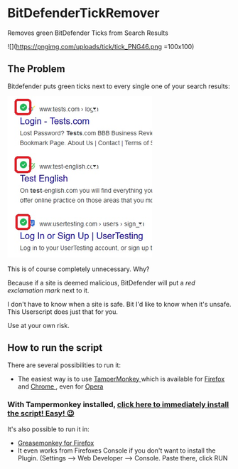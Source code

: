 # BitDefenderTickRemover
Removes green BitDefender Ticks from Search Results

![](https://pngimg.com/uploads/tick/tick_PNG46.png =100x100)

## The Problem 

Bitdefender puts green ticks next to every single one of your search results:

![Bit Defender Green Ticks](https://github.com/johnnyawesome/BitDefenderTickRemover/blob/master/BitDefenderTicks.jpg)

This is of course completely unnecessary. Why?

Because if a site is deemed malicious, BitDefender will put a *red exclamation mark* next to it.

I don't have to know when a site is safe. Bit I'd like to know when it's unsafe.
This Userscript does just that for you.

Use at your own risk.

## How to run the script

There are several possibilities to run it:
 - The easiest way is to use [TamperMonkey ](https://www.google.ch/search?q=tampermonkey) which is available for [Firefox ](https://addons.mozilla.org/en-US/firefox/addon/tampermonkey/) and [Chrome ](https://chrome.google.com/webstore/search/tampermonkey), even for [Opera ](https://addons.opera.com/de/search/?query=Tampermonkey)
 ### With Tampermonkey installed,  [click here to immediately install the script! Easy! 😉](https://github.com/johnnyawesome/BitDefenderTickRemover/raw/master/BitDefenderTickRemover/BitDefenderTickRemover.user.js)

It's also possible to run it in:
 -  [Greasemonkey for Firefox ](https://addons.mozilla.org/en-US/firefox/addon/greasemonkey/)
 - It even works from Firefoxes Console if you don't want to install the Plugin.
   (Settings --> Web Developer --> Console. Paste there, click RUN
   
